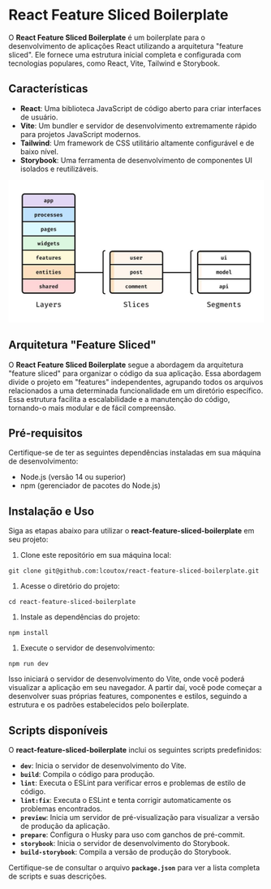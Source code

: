 # **React Feature Sliced Boilerplate**

O **React Feature Sliced Boilerplate** é um boilerplate para o desenvolvimento de aplicações React utilizando a arquitetura "feature sliced". Ele fornece uma estrutura inicial completa e configurada com tecnologias populares, como React, Vite, Tailwind e Storybook.

## **Características**

- **React**: Uma biblioteca JavaScript de código aberto para criar interfaces de usuário.
- **Vite**: Um bundler e servidor de desenvolvimento extremamente rápido para projetos JavaScript modernos.
- **Tailwind**: Um framework de CSS utilitário altamente configurável e de baixo nível.
- **Storybook**: Uma ferramenta de desenvolvimento de componentes UI isolados e reutilizáveis.

![Arquitetura Feature Sliced](public/feature-sliced.jpg "Diagrama da arquitetura Feature Sliced")

## **Arquitetura "Feature Sliced"**

O **React Feature Sliced Boilerplate** segue a abordagem da arquitetura "feature sliced" para organizar o código da sua aplicação. Essa abordagem divide o projeto em "features" independentes, agrupando todos os arquivos relacionados a uma determinada funcionalidade em um diretório específico. Essa estrutura facilita a escalabilidade e a manutenção do código, tornando-o mais modular e de fácil compreensão.

## **Pré-requisitos**

Certifique-se de ter as seguintes dependências instaladas em sua máquina de desenvolvimento:

- Node.js (versão 14 ou superior)
- npm (gerenciador de pacotes do Node.js)

## **Instalação e Uso**

Siga as etapas abaixo para utilizar o **react-feature-sliced-boilerplate** em seu projeto:

1. Clone este repositório em sua máquina local:

```
git clone git@github.com:lcoutox/react-feature-sliced-boilerplate.git
```

1. Acesse o diretório do projeto:

```
cd react-feature-sliced-boilerplate
```

1. Instale as dependências do projeto:

```
npm install
```

1. Execute o servidor de desenvolvimento:

```
npm run dev
```

Isso iniciará o servidor de desenvolvimento do Vite, onde você poderá visualizar a aplicação em seu navegador. A partir daí, você pode começar a desenvolver suas próprias features, componentes e estilos, seguindo a estrutura e os padrões estabelecidos pelo boilerplate.

## **Scripts disponíveis**

O **react-feature-sliced-boilerplate** inclui os seguintes scripts predefinidos:

- **`dev`**: Inicia o servidor de desenvolvimento do Vite.
- **`build`**: Compila o código para produção.
- **`lint`**: Executa o ESLint para verificar erros e problemas de estilo de código.
- **`lint:fix`**: Executa o ESLint e tenta corrigir automaticamente os problemas encontrados.
- **`preview`**: Inicia um servidor de pré-visualização para visualizar a versão de produção da aplicação.
- **`prepare`**: Configura o Husky para uso com ganchos de pré-commit.
- **`storybook`**: Inicia o servidor de desenvolvimento do Storybook.
- **`build-storybook`**: Compila a versão de produção do Storybook.

Certifique-se de consultar o arquivo **`package.json`** para ver a lista completa de scripts e suas descrições.